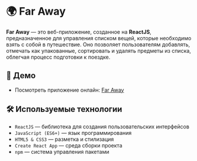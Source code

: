 # 🌍 Far Away

**Far Away** — это веб-приложение, созданное на **ReactJS**, предназначенное для управления списком вещей, которые необходимо взять с собой в путешествие. 
Оно позволяет пользователям добавлять, отмечать как упакованные, сортировать и удалять предметы из списка, облегчая процесс подготовки к поездке.

## 🔗 Демо
- Посмотреть приложение онлайн: [Far Away](https://gulnaz-web.github.io/far-away/)

## 🛠 Используемые технологии
- `ReactJS` — библиотека для создания пользовательских интерфейсов
- `JavaScript (ES6+)` — язык программирования
- `HTML5 & CSS3` — разметка и стилизация
- `Create React App` — среда сборки проекта
- `npm` — система управления пакетами
